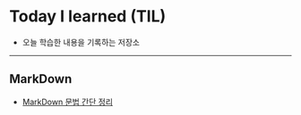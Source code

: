 # Today I learned (TIL)
- 오늘 학습한 내용을 기록하는 저장소  
----------
## MarkDown
- [MarkDown 문법 간단 정리](Git/markdown.md)
